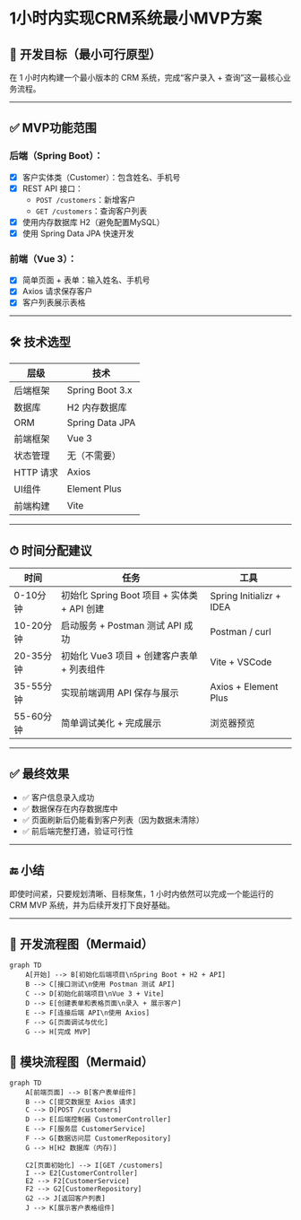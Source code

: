 # 1小时内实现CRM系统最小MVP方案

## 🎯 开发目标（最小可行原型）

在 1 小时内构建一个最小版本的 CRM 系统，完成“客户录入 + 查询”这一最核心业务流程。

---

## ✅ MVP功能范围

### 后端（Spring Boot）：
- [x] 客户实体类（Customer）：包含姓名、手机号
- [x] REST API 接口：
  - `POST /customers`：新增客户
  - `GET /customers`：查询客户列表
- [x] 使用内存数据库 H2（避免配置MySQL）
- [x] 使用 Spring Data JPA 快速开发

### 前端（Vue 3）：
- [x] 简单页面 + 表单：输入姓名、手机号
- [x] Axios 请求保存客户
- [x] 客户列表展示表格

---

## 🛠 技术选型

| 层级 | 技术 |
|------|------|
| 后端框架 | Spring Boot 3.x |
| 数据库 | H2 内存数据库 |
| ORM | Spring Data JPA |
| 前端框架 | Vue 3 |
| 状态管理 | 无（不需要） |
| HTTP 请求 | Axios |
| UI组件 | Element Plus |
| 前端构建 | Vite |

---

## ⏱ 时间分配建议

| 时间 | 任务 | 工具 |
|------|------|------|
| 0-10分钟 | 初始化 Spring Boot 项目 + 实体类 + API 创建 | Spring Initializr + IDEA |
| 10-20分钟 | 启动服务 + Postman 测试 API 成功 | Postman / curl |
| 20-35分钟 | 初始化 Vue3 项目 + 创建客户表单 + 列表组件 | Vite + VSCode |
| 35-55分钟 | 实现前端调用 API 保存与展示 | Axios + Element Plus |
| 55-60分钟 | 简单调试美化 + 完成展示 | 浏览器预览 |

---

## ✅ 最终效果

- ✅ 客户信息录入成功
- ✅ 数据保存在内存数据库中
- ✅ 页面刷新后仍能看到客户列表（因为数据未清除）
- ✅ 前后端完整打通，验证可行性

---

## 🔚 小结

即使时间紧，只要规划清晰、目标聚焦，1 小时内依然可以完成一个能运行的 CRM MVP 系统，并为后续开发打下良好基础。

---

## 🔄 开发流程图（Mermaid）

```mermaid
graph TD
    A[开始] --> B[初始化后端项目\nSpring Boot + H2 + API]
    B --> C[接口测试\n使用 Postman 测试 API]
    C --> D[初始化前端项目\nVue 3 + Vite]
    D --> E[创建表单和表格页面\n录入 + 展示客户]
    E --> F[连接后端 API\n使用 Axios]
    F --> G[页面调试与优化]
    G --> H[完成 MVP]
```

## 🧩 模块流程图（Mermaid）

```mermaid
graph TD
    A[前端页面] --> B[客户表单组件]
    B --> C[提交数据至 Axios 请求]
    C --> D[POST /customers]
    D --> E[后端控制器 CustomerController]
    E --> F[服务层 CustomerService]
    F --> G[数据访问层 CustomerRepository]
    G --> H[H2 数据库（内存）]

    C2[页面初始化] --> I[GET /customers]
    I --> E2[CustomerController]
    E2 --> F2[CustomerService]
    F2 --> G2[CustomerRepository]
    G2 --> J[返回客户列表]
    J --> K[展示客户表格组件]
```